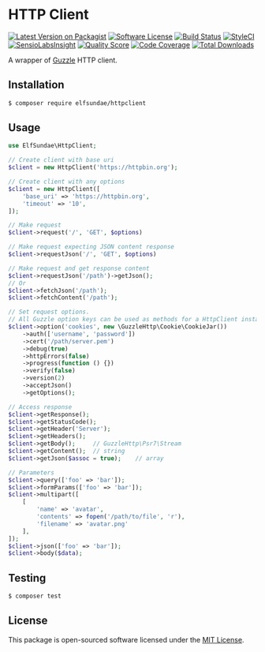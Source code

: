 # HTTP Client

[![Latest Version on Packagist](https://img.shields.io/packagist/v/elfsundae/httpclient.svg?style=flat-square)](https://packagist.org/packages/elfsundae/httpclient)
[![Software License](https://img.shields.io/badge/license-MIT-brightgreen.svg?style=flat-square)](LICENSE.md)
[![Build Status](https://img.shields.io/travis/ElfSundae/httpclient/master.svg?style=flat-square)](https://travis-ci.org/ElfSundae/httpclient)
[![StyleCI](https://styleci.io/repos/94341681/shield)](https://styleci.io/repos/94341681)
[![SensioLabsInsight](https://img.shields.io/sensiolabs/i/34b1d388-636b-4093-8ce6-1958fbd537e1.svg?style=flat-square)](https://insight.sensiolabs.com/projects/34b1d388-636b-4093-8ce6-1958fbd537e1)
[![Quality Score](https://img.shields.io/scrutinizer/g/ElfSundae/httpclient.svg?style=flat-square)](https://scrutinizer-ci.com/g/ElfSundae/httpclient)
[![Code Coverage](https://img.shields.io/scrutinizer/coverage/g/ElfSundae/httpclient/master.svg?style=flat-square)](https://scrutinizer-ci.com/g/ElfSundae/httpclient/?branch=master)
[![Total Downloads](https://img.shields.io/packagist/dt/elfsundae/httpclient.svg?style=flat-square)](https://packagist.org/packages/elfsundae/httpclient)

A wrapper of [Guzzle](https://github.com/guzzle/guzzle) HTTP client.

## Installation

```sh
$ composer require elfsundae/httpclient
```

## Usage

```php
use ElfSundae\HttpClient;

// Create client with base uri
$client = new HttpClient('https://httpbin.org');

// Create client with any options
$client = new HttpClient([
    'base_uri' => 'https://httpbin.org',
    'timeout' => '10',
]);

// Make request
$client->request('/', 'GET', $options)

// Make request expecting JSON content response
$client->requestJson('/', 'GET', $options)

// Make request and get response content
$client->requestJson('/path')->getJson();
// Or
$client->fetchJson('/path');
$client->fetchContent('/path');

// Set request options.
// All Guzzle option keys can be used as methods for a HttpClient instance.
$client->option('cookies', new \GuzzleHttp\Cookie\CookieJar())
    ->auth(['username', 'password'])
    ->cert('/path/server.pem')
    ->debug(true)
    ->httpErrors(false)
    ->progress(function () {})
    ->verify(false)
    ->version(2)
    ->acceptJson()
    ->getOptions();

// Access response
$client->getResponse();
$client->getStatusCode();
$client->getHeader('Server');
$client->getHeaders();
$client->getBody();     // GuzzleHttp\Psr7\Stream
$client->getContent();  // string
$client->getJson($assoc = true);    // array

// Parameters
$client->query(['foo' => 'bar']);
$client->formParams(['foo' => 'bar']);
$client->multipart([
    [
        'name' => 'avatar',
        'contents' => fopen('/path/to/file', 'r'),
        'filename' => 'avatar.png'
    ],
]);
$client->json(['foo' => 'bar']);
$client->body($data);
```

## Testing

```sh
$ composer test
```

## License

This package is open-sourced software licensed under the [MIT License](LICENSE.md).
